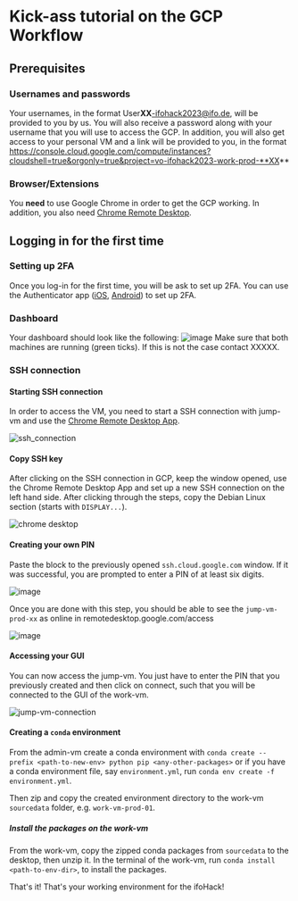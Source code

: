 # Kick-ass tutorial on the GCP Workflow

## Prerequisites

### Usernames and passwords
Your usernames, in the format User**XX**-ifohack2023@ifo.de, will be provided to you by us. You will also receive a password along with your username that you will use to access the GCP. In addition, you will also get access to your personal VM and a link will be provided to you, in the format https://console.cloud.google.com/compute/instances?cloudshell=true&orgonly=true&project=vo-ifohack2023-work-prod-**XX**

### Browser/Extensions
You **need** to use Google Chrome in order to get the GCP working. In addition, you also need [Chrome Remote Desktop](https://chrome.google.com/webstore/detail/chrome-remote-desktop/inomeogfingihgjfjlpeplalcfajhgai).

## Logging in for the first time

### Setting up 2FA
Once you log-in for the first time, you will be ask to set up 2FA. You can use the Authenticator app ([iOS](https://apps.apple.com/de/app/microsoft-authenticator/id983156458), [Android](https://play.google.com/store/apps/details?id=com.azure.authenticator&hl=de&gl=US&pli=1)) to set up 2FA.

### Dashboard
Your dashboard should look like the following:
![image](https://user-images.githubusercontent.com/44307642/228552957-295b0b73-4c3a-4a83-a562-bd557f5592f1.png)
Make sure that both machines are running (green ticks). If this is not the case contact XXXXX.

### SSH connection
#### Starting SSH connection
In order to access the VM, you need to start a SSH connection with jump-vm and use the [Chrome Remote Desktop App](https://remotedesktop.google.com/access).

![ssh_connection](https://user-images.githubusercontent.com/44307642/229470086-e92e99ac-1ebc-46ba-8777-8089c458f899.gif)

#### Copy SSH key
After clicking on the SSH connection in GCP, keep the window opened, use the Chrome Remote Desktop App and set up a new SSH connection on the left hand side. After clicking through the steps, copy the Debian Linux section (starts with ```DISPLAY...```). 

![chrome desktop](https://user-images.githubusercontent.com/44307642/229471429-9aebcfa2-f035-41dd-aaaf-f66cdb514225.gif)

#### Creating your own PIN
Paste the block to the previously opened ```ssh.cloud.google.com``` window. If it was successful, you are prompted to enter a PIN of at least six digits. 

![image](https://user-images.githubusercontent.com/44307642/229472546-ffb7dcfe-e494-4602-bb23-3cea17b9c049.png)

Once you are done with this step, you should be able to see the ```jump-vm-prod-xx``` as online in remotedesktop.google.com/access

![image](https://user-images.githubusercontent.com/44307642/229472760-b2ab0736-4341-4abb-aa6f-3a13b907302b.png)

#### Accessing your GUI
You can now access the jump-vm. You just have to enter the PIN that you previously created and then click on connect, such that you will be connected to the GUI of the work-vm. 

![jump-vm-connection](https://user-images.githubusercontent.com/44307642/229474337-9a404d85-db24-4236-8805-d9d79e7c077a.gif)


#### Creating a `conda` environment
From the admin-vm create a conda environment with `conda create --prefix <path-to-new-env> python pip <any-other-packages>` or if you have a conda environment file, say `environment.yml`, run `conda env create -f environment.yml`.

Then zip and copy the created environment directory to the work-vm `sourcedata` folder, e.g. `work-vm-prod-01`.

##### Install the packages on the work-vm

From the work-vm, copy the zipped conda packages from `sourcedata` to the desktop, then unzip it. In the terminal of the work-vm, run `conda install <path-to-env-dir>`, to install the packages.

That's it! That's your working environment for the ifoHack!



